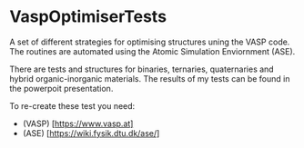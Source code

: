 # VaspOptimiserTests

A set of different strategies for optimising structures uning the VASP code. The routines are automated using the Atomic Simulation Enviornment (ASE).

There are tests and structures for binaries, ternaries, quaternaries and hybrid organic-inorganic materials. The results of my tests can be found in the powerpoit presentation.

To re-create these test you need:
* (VASP) [https://www.vasp.at]
* (ASE) [https://wiki.fysik.dtu.dk/ase/]
